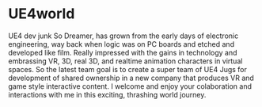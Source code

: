 # UE4world
UE4 dev junk
So Dreamer, has grown from the early days of electronic engineering, way back when logic was on PC boards and etched and developed like film. Really impressed with the gains in technology and embrassing VR, 3D, real 3D, and realtime animation characters in virtual spaces. So the latest team goal is to create a super team of UE4 Jugs for development of shared ownership in a new company that produces VR and game style interactive content. I welcome and enjoy your colaboration and interactions with me in this exciting, thrashing world journey.   
